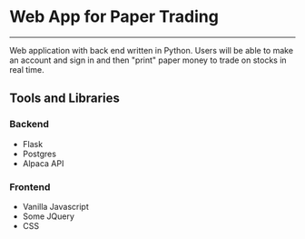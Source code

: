 
# Web App for Paper Trading
***
Web application with back end written in Python. Users will be able to make an account and sign in and then "print" paper money to trade on stocks in real time.

## Tools and Libraries

### Backend
- Flask
- Postgres
- Alpaca API

### Frontend
- Vanilla Javascript
- Some JQuery
- CSS
